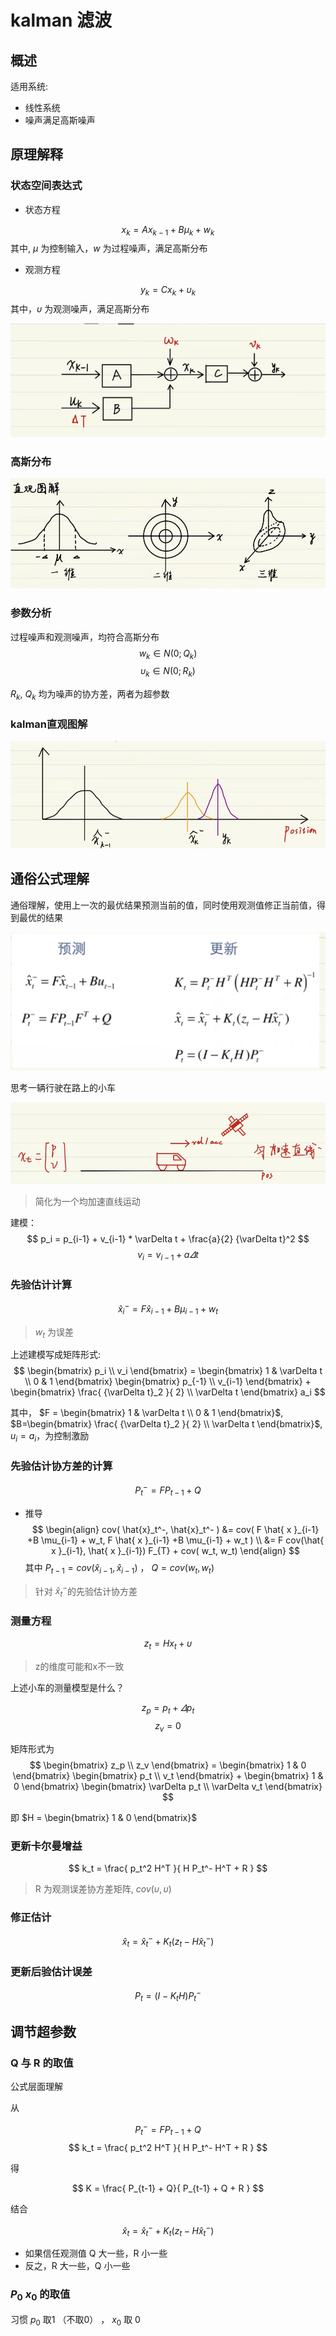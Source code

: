 # kalman 滤波

## 概述

适用系统:

- 线性系统
- 噪声满足高斯噪声

## 原理解释

### 状态空间表达式

- 状态方程

$$ x_k = A x_{k-1} + B \mu_k + w_k $$
其中, $\mu$ 为控制输入，$w$ 为过程噪声，满足高斯分布
- 观测方程

$$ y_k = C x_k + \upsilon_k $$
其中，$\upsilon$ 为观测噪声，满足高斯分布

![系统框图](doc/image/image1.png)

### 高斯分布

![直观图解](doc/image/image2.png)

### 参数分析
过程噪声和观测噪声，均符合高斯分布
$$ w_k \in N(0;Q_k) $$
$$ \upsilon_k \in N(0;R_k) $$

$R_k$, $Q_k$ 均为噪声的协方差，两者为超参数


### kalman直观图解

![kalman直观图解](doc/image/image3.png)



## 通俗公式理解
通俗理解，使用上一次的最优结果预测当前的值，同时使用观测值修正当前值，得到最优的结果

![公式](doc/image/image4.png)

思考一辆行驶在路上的小车

![小车模型](doc/image/image5.png)

> 简化为一个均加速直线运动

建模：
$$ p_i = p_{i-1} + v_{i-1} * \varDelta t + \frac{a}{2} {\varDelta t}^2 $$
$$ v_i = v_{i-1} + a \varDelta t $$

### 先验估计计算

$$ \hat{x}_i^- = F \hat{ x }_{i-1} +B \mu_{i-1}  + w_t $$

> $w_t$ 为误差

上述建模写成矩阵形式:
$$ \begin{bmatrix}
  p_i \\ 
  v_i
\end{bmatrix} = \begin{bmatrix}
   1 & \varDelta t \\
   0 & 1
\end{bmatrix}  \begin{bmatrix}
  p_{-1} \\
  v_{i-1}
\end{bmatrix} + \begin{bmatrix}
  \frac{ {\varDelta t}_2  }{ 2} \\ 
  \varDelta t
\end{bmatrix} a_i               $$

其中， $F =  \begin{bmatrix}
   1 & \varDelta t \\
   0 & 1
\end{bmatrix}$, $B=\begin{bmatrix}
  \frac{ {\varDelta t}_2  }{ 2} \\ 
  \varDelta t
\end{bmatrix}$, $u_i = a_i$，为控制激励

### 先验估计协方差的计算

$$ P_t^- = F P_{t-1} + Q $$

- 推导
 $$ \begin{align}
 cov(  \hat{x}_t^-, \hat{x}_t^-  ) 
 &= cov( F \hat{ x }_{i-1} +B \mu_{i-1} + w_t, F \hat{ x }_{i-1} +B \mu_{i-1} + w_t ) \\
 &= F cov(\hat{ x }_{i-1}, \hat{ x }_{i-1}) F_{T} + cov( w_t,  w_t)
\end{align}
 $$
其中 $P_{t-1} =cov(\hat{ x }_{i-1}, \hat{ x }_{i-1})$ ， $Q=cov( w_t,  w_t)$

> 针对 $\hat{x}_t^-$的先验估计协方差


### 测量方程

$$ z_t = H x_t + \upsilon $$

> z的维度可能和x不一致

上述小车的测量模型是什么？

$$ z_p = p_t + \varDelta p_t $$
$$ z_v = 0 $$

矩阵形式为
$$ \begin{bmatrix}
  z_p \\
  z_v
\end{bmatrix}  = \begin{bmatrix}
  1 & 0
\end{bmatrix} \begin{bmatrix}
  p_t \\ v_t
\end{bmatrix} + \begin{bmatrix}
  1 & 0
\end{bmatrix}  \begin{bmatrix}
  \varDelta p_t \\ \varDelta v_t
\end{bmatrix} 
$$

即 $H = \begin{bmatrix}
  1 & 0
\end{bmatrix}$


### 更新卡尔曼增益

$$ k_t = \frac{ p_t^2 H^T }{ H P_t^- H^T + R } $$

> R 为观测误差协方差矩阵, $cov(\upsilon,\upsilon)$

### 修正估计

$$ \hat{x}_t = \hat{x}_t^- + K_t(z_t - H \hat{x}_t^-) $$


### 更新后验估计误差

$$ P_t = (I - K_t H) P_t^- $$


## 调节超参数

### Q 与 R 的取值

公式层面理解

从 

$$ P_t^- = F P_{t-1} + Q $$
$$ k_t = \frac{ p_t^2 H^T }{ H P_t^- H^T + R } $$

得

$$ K = \frac{ P_{t-1} + Q}{ P_{t-1} + Q + R } $$

结合

$$ \hat{x}_t = \hat{x}_t^- + K_t(z_t - H \hat{x}_t^-) $$

- 如果信任观测值 Q 大一些，R 小一些
- 反之，R 大一些，Q 小一些

### $P_0$ $x_0$ 的取值

习惯 $p_0$ 取1 （不取0） ， $x_0$ 取 0

